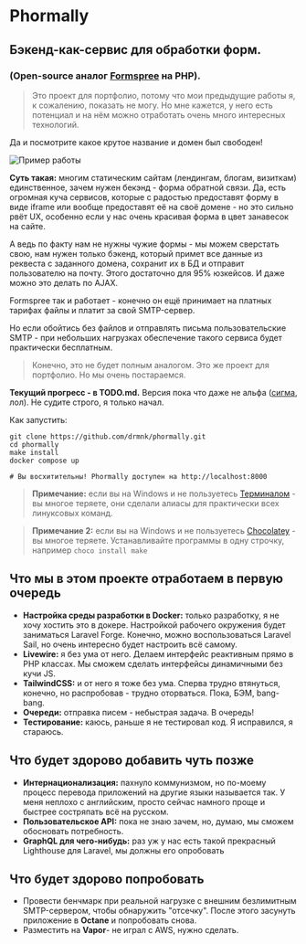 # Phormally

## Бэкенд-как-сервис для обработки форм.

### (Open-source аналог [Formspree](https://formspree.io/) на PHP).

> Это проект для портфолио, потому что мои предыдущие работы я, к сожалению, показать не могу. Но мне кажется, у него есть потенциал и на нём можно отработать очень много интересных технологий.

Да и посмотрите какое крутое название и домен был свободен!

![Пример работы](https://stately-cupcake-b0602a.netlify.app/phormally_example.png)

**Суть такая:** многим статическим сайтам (лендингам, блогам, визиткам) единственное, зачем нужен бекэнд - форма обратной связи. Да, есть огромная куча сервисов, которые с радостью предоставят форму в виде iframe или вообще предоставят её на своё домене - но это сильно рвёт UX, особенно если у нас очень красивая форма в цвет занавесок на сайте.

А ведь по факту нам не нужны чужие формы - мы можем сверстать свою, нам нужен только бэкенд, который примет все данные из реквеста с заданного домена, сохранит их в БД и отправит пользователю на почту. Этого достаточно для 95% юзкейсов. И даже можно это делать по AJAX.

Formspree так и работает - конечно он ещё принимает на платных тарифах файлы и платит за свой SMTP-сервер.

Но если обойтись без файлов и отправлять письма пользовательские SMTP - при небольших нагрузках обеспечение такого сервиса будет практически бесплатным.

> Конечно, это не будет полным аналогом. Это же проект для портфолио. Но мы очень постараемся.

**Текущий прогресс - в TODO.md.** Версия пока что даже не альфа ([сигма](https://www.youtube.com/watch?v=2pHbSivi-qE), лол). Не судите строго, я только начал.

Как запустить:

```
git clone https://github.com/drmnk/phormally.git
cd phormally
make install
docker compose up

# Вы восхитительны! Phormally доступен на http://localhost:8000
```

> **Примечание:** если вы на Windows и не пользуетесь [Терминалом](https://apps.microsoft.com/store/detail/windows-terminal/9N0DX20HK701) - вы многое теряете, они сделали алиасы для практически всех линуксовых команд.

> **Примечание 2:** если вы на Windows и не пользуетесь [Chocolatey](https://chocolatey.org) - вы многое теряете. Устанавливайте программы в одну строчку, например `choco install make`

## Что мы в этом проекте отработаем в первую очередь

-   **Настройка среды разработки в Docker:** только разработку, я не хочу хостить это в докере. Настройкой рабочего окружения будет заниматься Laravel Forge. Конечно, можно воспользоваться Laravel Sail, но очень интересно будет настроить всё самому.
-   **Livewire:** я без ума от него. Делаем интерфейс реактивным прямо в PHP классах. Мы сможем сделать интерфейсы динамичными без кучи JS.
-   **TailwindCSS:** и от него я тоже без ума. Сперва трудно втянуться, конечно, но распробовав - трудно оторваться. Пока, БЭМ, bang-bang.
-   **Очереди:** отправка писем - небыстрая задача. В очередь!
-   **Тестирование:** каюсь, раньше я не тестировал код. Я исправился, я стараюсь.

## Что будет здорово добавить чуть позже

-   **Интернационализация:** пахнуло коммунизмом, но по-моему процесс перевода приложений на другие языки называется так. У меня неплохо с английским, просто сейчас намного проще и быстрее состряпать всё на русском.
-   **Пользовательское API:** пока не знаю зачем, но, думаю, мы сможем обосновать потребность.
-   **GraphQL для чего-нибудь:** раз уж у нас есть такой прекрасный Lighthouse для Laravel, мы должны его опробовать

## Что будет здорово попробовать

-   Провести бенчмарк при реальной нагрузке с внешним безлимитным SMTP-сервером, чтобы обнаружить "отсечку". После этого засунуть приложение в **Octane** и попробовать снова.
-   Разместить на **Vapor**- не играл с AWS, нужно сделать.
